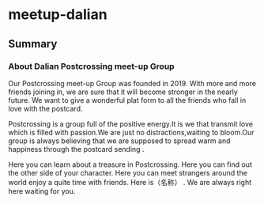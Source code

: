 # meetup-dalian



## Summary


### About Dalian Postcrossing meet-up Group
Our Postcrossing meet-up Group was founded in 2019. With more and more friends joining in, we are sure that it will become stronger in the nearly future. We want to give a wonderful plat form to all the friends who fall in love with the postcard.
 
Postcrossing is a group full of the positive energy.It is we that transmit love which is filled with passion.We are just no distractions,waiting to bloom.Our group is always believing that we are supposed to spread warm and happiness through the postcard sending .
 
Here you can learn about a treasure in Postcrossing.
Here you can find out the other side of your character.
Here you can meet strangers around the world enjoy a quite time with friends.
Here is（名称）  .
We are always right here waiting for you.